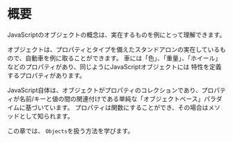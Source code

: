 # **概要**

JavaScriptのオブジェクトの概念は、実在するものを例にとって理解できます。

オブジェクトは、プロパティとタイプを備えたスタンドアロンの実在しているもので、自動車を例に取ることができます。
車には「色」、「重量」、「ホイール」などのプロパティがあり、同じようにJavaScriptオブジェクトには
特性を定義するプロパティがあります。

JavaScript自体は、オブジェクトがプロパティのコレクションであり、プロパティが名前/キーと値の間の関連付けである単純な「オブジェクトベース」パラダイムに基づいています。 
プロパティは関数にすることができ、その場合はメソッドとして知られます。

この章では、 `Objects`を扱う方法を学びます。
